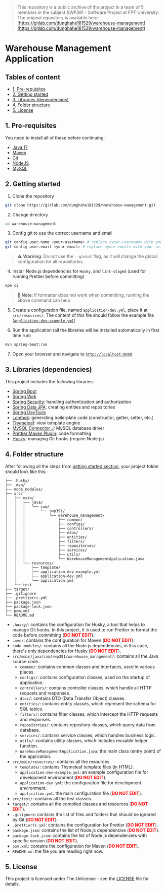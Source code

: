 > This repository is a public archive of the project in a team of 5 members in the subject SWP391 - Software Project at FPT University. The original repository is available here: [https://gitlab.com/dunghahe181529/warehouse-management](https://gitlab.com/dunghahe181529/warehouse-management)

# Warehouse Management Application

## Tables of content

- [1. Pre-requisites](#1-pre-requisites)
- [2. Getting started](#2-getting-started)
- [3. Libraries (dependencies)](#3-libraries-dependencies)
- [4. Folder structure](#4-folder-structure)
- [5. License](#5-license)

## 1. Pre-requisites

You need to install all of these before continuing:

- [Java 17](https://www.oracle.com/java/technologies/javase-jdk17-downloads.html)
- [Maven](https://maven.apache.org/download.cgi)
- [Git](https://git-scm.com/downloads)
- [NodeJS](https://nodejs.org/en)
- [MySQL](https://dev.mysql.com/downloads/mysql)

## 2. Getting started

1. Clone the repository

```bash
git clone https://gitlab.com/dunghahe181529/warehouse-management.git
```

2. Change directory

```bash
cd warehouse-management
```

3. Config git to use the correct username and email

```bash
git config user.name <your-username> # replace <your-username> with your actual username on GitLab
git config user.email <your-email> # replace <your-email> with your actual email on GitLab
```

> ⚠️ **Warning**: Do not use the `--global` flag, as it will change the global configuration for all repositories.

4. Install Node.js dependencies for `Husky`, and `lint-staged` (used for running Prettier before committing)

```bash
npm ci
```

> 📝 **Note**: If formatter does not work when committing, running the above command can help

5. Create a configuration file, named `application-dev.yml`, place it at `src/resources/`. The content of this file should follow the example file ([`application-dev-example.yml`](src/main/resources/application-dev-example.yml))

6. Run the application (all the libraries will be installed automatically in first time run)

```bash
mvn spring-boot:run
```

7. Open your browser and navigate to [`http://localhost:8080`](http://localhost:8080)

## 3. Libraries (dependencies)

This project includes the following libraries:

- [Spring Boot](https://spring.io/projects/spring-boot)
- [Spring Web](https://spring.io/guides/gs/serving-web-content/)
- [Spring Security](https://spring.io/guides/gs/securing-web/): handling authentication and authorization
- [Spring Data JPA](https://spring.io/guides/gs/accessing-data-jpa/): creating entities and repositories
- [Spring DevTools](https://docs.spring.io/spring-boot/docs/current/reference/htmlsingle/#using-boot-devtools)
- [Lombok](https://projectlombok.org/): generating boilerplate code (constructor, getter, setter, etc.)
- [Thymeleaf](https://www.thymeleaf.org/): view template engine
- [MySQL Connector J](https://dev.mysql.com/doc/connector-j/8.0/en/): MySQL database driver
- [Prettier Maven Plugin](https://github.com/HubSpot/prettier-maven-plugin): code formatting
- [Husky](https://github.com/typicode/husky): managing Git hooks (require Node.js)

## 4. Folder structure

After following all the steps from [getting started section](#2-getting-started), your project folder should look like this:

```
├── .husky/
├── .mvn/
├── node_modules/
├── src/
│   ├── main/
│   │   ├── java/
│   │   │   └── com/
│   │   │       └── swp391/
│   │   │           └── warehouse_management/
│   │   │               ├── common/
│   │   │               ├── configs/
│   │   │               ├── controllers/
│   │   │               ├── dtos/
│   │   │               ├── entities/
│   │   │               ├── filters/
│   │   │               ├── repositories/
│   │   │               ├── services/
│   │   │               ├── utils/
│   │   │               └── WarehouseManagementApplication.java
│   │   └── resources/
│   │       ├── template/
│   │       ├── application-dev-example.yml
│   │       ├── application-dev.yml
│   │       └── application.yml
│   └── test
├── target/
├── .gitignore
├── .prettierrc.yml
├── package.json
├── package-lock.json
├── pom.xml
└── README.md
```

- `.husky/`: contains the configuration for Husky, a tool that helps to manage Git hooks. In this project, it is used to run Prettier to format the code before committing (**<span style="color: red;">DO NOT EDIT</span>**).
- `.mvn/`: contains the configuration for Maven (**<span style="color: red;">DO NOT EDIT</span>**).
- `node_modules/`: contains all the Node.js dependencies, in this case, there's only dependencies for Husky (**<span style="color: red;">DO NOT EDIT</span>**).
- `src/main/java/com/swp391/warehouse_management/`: contains all the Java source code.
  - `common/`: contains common classes and interfaces, used in various places.
  - `configs/`: contains configuration classes, used on the startup of application.
  - `controllers/`: contains controller classes, which handle all HTTP requests and responses.
  - `dtos/`: contains DTO (Data Transfer Object) classes.
  - `entities/`: contains entity classes, which represent the schema for SQL tables.
  - `filters/`: contains filter classes, which intercept the HTTP requests and responses.
  - `repositories/`: contains repository classes, which query data from database.
  - `services/`: contains service classes, which handles business logic.
  - `utils/`: contains utility classes, which includes reusable helper function.
  - `WarehouseManagementApplication.java`: the main class (entry point) of the application.
- `src/main/resources/`: contains all the resources.
  - `template/`: contains Thymeleaf template files (in HTML).
  - `application-dev-example.yml`: an example configuration file for development environment (**<span style="color: red;">DO NOT EDIT</span>**).
  - `application-dev.yml`: the configuration file for development environment.
  - `application.yml`: the main configuration file (**<span style="color: red;">DO NOT EDIT</span>**).
- `src/test/`: contains all the test classes.
- `target/`: contains all the compiled classes and resources (**<span style="color: red;">DO NOT EDIT</span>**).
- `.gitignore`: contains the list of files and folders that should be ignored by Git (**<span style="color: red;">DO NOT EDIT</span>**).
- `.prettierrc.yml`: contains the configuration for Prettier (**<span style="color: red;">DO NOT EDIT</span>**).
- `package.json`: contains the list of Node.js dependencies (**<span style="color: red;">DO NOT EDIT</span>**).
- `package-lock.json`: contains the list of Node.js dependencies with specific version (**<span style="color: red;">DO NOT EDIT</span>**).
- `pom.xml`: contains the configuration for Maven (**<span style="color: red;">DO NOT EDIT</span>**).
- `README.md`: the file you are reading right now.

## 5. License

This project is licensed under The Unlicense - see the [LICENSE](LICENSE) file for details.
